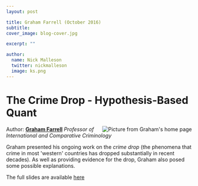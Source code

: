 ```yaml
---
layout: post

title: Graham Farrell (October 2016)
subtitle: 
cover_image: blog-cover.jpg

excerpt: ""

author:
  name: Nick Malleson
  twitter: nickmalleson
  image: ks.png
---
```


# The Crime Drop - Hypothesis-Based Quant

<a href="http://www.law.leeds.ac.uk/people/staff/farrell/"> <img style="float:right;" src="http://www.law.leeds.ac.uk/assets/images/staff/Graham-Farrell.JPG" alt="Picture from Graham's home page"/> </a>

Author: **[Graham Farrell](http://www.law.leeds.ac.uk/people/staff/farrell/)** _Professor of International and Comparative Criminology_

Graham presented his ongoing work on the _crime drop_ (the phenomena that crime in most 'western' countries has dropped substantially in recent decades). As well as providing evidence for the drop, Graham also posed some possible explanations.

The full slides are available [here]({{site.baseurl}}/slides/2016-10-26-G_Farrell.pdf)